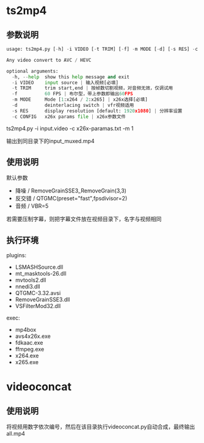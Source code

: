 # ts2mp4

## 参数说明

```python
usage: ts2mp4.py [-h] -i VIDEO [-t TRIM] [-f] -m MODE [-d] [-s RES] -c CONFIG

Any video convert to AVC / HEVC

optional arguments:
  -h, --help  show this help message and exit
  -i VIDEO    input source | 输入视频[必填]
  -t TRIM     trim start,end | 按帧数切割视频，对音频无效，仅调试用
  -f          60 FPS | 布尔型，带上参数即输出60FPS
  -m MODE     Mode [1:x264 / 2:x265] | x26x选择[必填]
  -d          deinterlacing switch | vfr视频适用
  -s RES      display resolution [default: 1920x1080] | 分辨率设置
  -c CONFIG   x26x params file | x26x参数文件
```

ts2mp4.py -i input.video -c x26x-paramas.txt -m 1

输出到同目录下的input_muxed.mp4

## 使用说明

默认参数
- 降噪 / RemoveGrainSSE3_RemoveGrain(3,3)  
- 反交错 / QTGMC(preset="fast",fpsdivisor=2)
- 音频 / VBR=5

若需要压制字幕，则把字幕文件放在视频目录下，名字与视频相同

## 执行环境

plugins:
- LSMASHSource.dll  
- mt_masktools-26.dll  
- mvtools2.dll
- nnedi3.dll
- QTGMC-3.32.avsi
- RemoveGrainSSE3.dll
- VSFilterMod32.dll

exec:
- mp4box
- avs4x26x.exe
- fdkaac.exe
- ffmpeg.exe
- x264.exe
- x265.exe

# videoconcat

## 使用说明

将视频用数字依次编号，然后在该目录执行videoconcat.py自动合成，最终输出all.mp4

